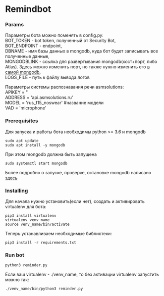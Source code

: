 # Remindbot

### Params

Параметры бота можно поменять в config.py:                                                                             
BOT_TOKEN - bot token, полученный от Security Bot,                                              
BOT_ENDPOINT - endpoint,                                                                      
DBNAME - имя базы данных в mongodb, куда бот будет записывать все полученные данные,                               
MONGODBLINK - ссылка для развертывания mongodb(хост+порт, либо Atlas). Здесь можно изменить порт, но также нужно изменить его [в самой mongodb](https://www.digitalocean.com/community/tutorials/how-to-install-mongodb-on-ubuntu-18-04-ru),               
LOGS_FILE - путь к файлу вывода логов

Параметры системы распознавания речи asmsolutions:                                        
APIKEY = ''                                                                  
ADDRESS = 'api.asmsolutions.ru'                                                              
MODEL = 'rus_f15_noswear' #название модели                                               
VAD = 'microphone'                                                       

### Prerequisites

Для запуска и работы бота необходимы python >= 3.6 и mongodb

```
sudo apt update
sudo apt install -y mongodb
```
При этом mongodb должна быть запущена

```
sudo systemctl start mongodb
```
Более подробно о запуске, проверке, остановке mongodb написано [здесь](https://www.digitalocean.com/community/tutorials/how-to-install-mongodb-on-ubuntu-18-04-ru)

### Installing
Для начала нужно установить(если нет), создать и активировать virtualenv для бота:

```
pip3 install virtualenv
virtualenv venv_name
source venv_name/bin/activate
```

Теперь устанавливаем необходимые библиотеки:
```
pip3 install -r requirements.txt
```
### Run bot
```
python3 reminder.py
```
Если ваш virtualenv - ./venv_name, то без активации virtualenv запустить можно так:
```
./venv_name/bin/python3 reminder.py
```
